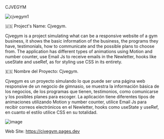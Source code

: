 CJVEGYM

![cjvegym1](https://user-images.githubusercontent.com/104727028/193354756-019ac438-0666-461d-a068-189e1f45ea66.PNG)


🇺🇸 Project's Name: Cjvegym.

Cjvegym is a project simulating what can be a responsive website of a gym business, it shows the basic information of the business, the programs they have, testimonials, how to communicate and the possible plans to choose from. The application has different types of animations using Motion and number counter, use Email Js to receive emails in the Newletter, hooks like useState and useRef, as for styling use CSS in its entirety.



🇪🇸 Nombre del Proyecto: Cjvegym.


Cjvegym es un proyecto simulando lo que puede ser una página web responsive de un negocio de gimnasio, se muestra la información básica de los negocios, de los programas que tienen, testimonios, como comunicarse y los posibles planes para escoger. La aplicación tiene diferentes tipos de animaciones utilizando Motion y number counter, utilice Email Js para recibir correos electrónicos en el Newletter, hooks como useState y useRef, en cuanto el estilo utilice CSS en su totalidad.

![image](https://github.com/carlosjvargase/cjvegym/assets/104727028/5b8fcc54-42b9-4a84-b58e-adb789c8bab8)

Web Site: https://cjvegym.pages.dev
